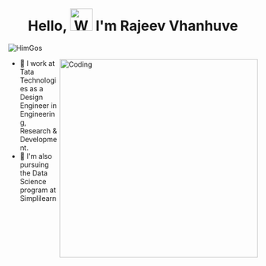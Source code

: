 <h1 align="center"> Hello, <img src="https://raw.githubusercontent.com/nixin72/nixin72/master/wave.gif" 
alt="Waving hand animated gif"
height="45"
width="45" /> I'm Rajeev Vhanhuve</h1>
<p align="left"> <img src="https://komarev.com/ghpvc/?username=rajeevvhanhuve&label=Profile Views&color=blue&style=plastic&style=for-the-badge" alt="HimGos" /> </p>
<img  align="right" alt="Coding" width="400" src="https://cdn.dribbble.com/users/330915/screenshots/3587000/10_coding_dribbble.gif" alt="gif">
 
- 💼 I work at Tata Technologies as a Design Engineer in Engineering, Research & Development.
- 🌱 I'm also pursuing the Data Science program at Simplilearn

<!---
rajeevvhanhuve/rajeevvhanhuve is a ✨ special ✨ repository because its `README.md` (this file) appears on your GitHub profile.
You can click the Preview link to take a look at your changes.
--->
